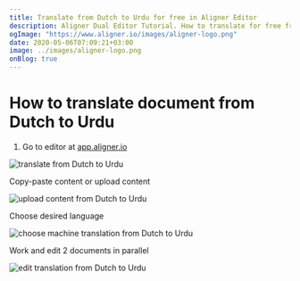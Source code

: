 ```yaml
---
title: Translate from Dutch to Urdu for free in Aligner Editor
description: Aligner Dual Editor Tutorial. How to translate for free from Dutch to Urdu. Aligner is multilingual document management platform. 
ogImage: "https://www.aligner.io/images/aligner-logo.png"
date: 2020-05-06T07:09:21+03:00
image: ../images/aligner-logo.png
onBlog: true
---
```


# How to translate document from Dutch to Urdu

1. Go to editor at [app.aligner.io](https://app.aligner.io "Aligner App web page")

![translate from Dutch to Urdu](../aligner-blank-editor.png "translate from Dutch to Urdu")

Copy-paste content or upload content

![upload content from Dutch to Urdu](../aligner-uploaded-document.png "upload content from Dutch to Urdu")

Choose desired language

![choose machine translation from Dutch to Urdu](../aligner-language-dropdown.png "choose machine translation from Dutch to Urdu")

Work and edit 2 documents in parallel

![edit translation from Dutch to Urdu](../aligner-double-sitded-editor.png "edit translation from Dutch to Urdu")


